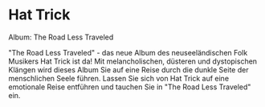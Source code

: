 # Hat Trick

Album: The Road Less Traveled

"The Road Less Traveled" - das neue Album des neuseeländischen Folk Musikers Hat Trick ist da! Mit melancholischen, düsteren und dystopischen Klängen wird dieses Album Sie auf eine Reise durch die dunkle Seite der menschlichen Seele führen. Lassen Sie sich von Hat Trick auf eine emotionale Reise entführen und tauchen Sie in "The Road Less Traveled" ein.